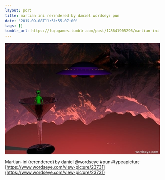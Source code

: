 ```yaml
---
layout: post
title: martian ini rerendered by daniel wordseye pun
date: '2015-09-08T11:50:55-07:00'
tags: []
tumblr_url: https://fugugames.tumblr.com/post/128641905296/martian-ini-rerendered-by-daniel-wordseye-pun
---
```

 ![](/tumblr_files/tumblr_nud80vG7C81tgne1po1_640.jpg)  

Martian-ini (rerendered) by daniel @wordseye #pun #typeapicture  
[https://www.wordseye.com/view-picture/23731](https://www.wordseye.com/view-picture/23731)

